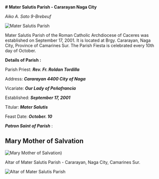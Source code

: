 **# Mater Salutis Parish - Cararayan Naga City**

*Aiko A. Sato 9-Brebeuf*

![Mater Salutis Parish](https://blogger.googleusercontent.com/img/b/R29vZ2xl/AVvXsEhZlZkApqdpryiwPj9EATKbZrNOaURNat_C2ACNYBOYdbQN0xP-YEPVvKOHZLQ3OgmW08Pqo28rKbXRyzP6q0K73YKvdSqST_aMehXdcRzYys3YVC2gRqi7oKDxanDkLiH439FzhKPcNQfJw0P3aRU0F8CmRSZBIBALCkQggWzk9FoINaRcbgsKUHAlow/s580/Mater%20Salutis%20Parish%20-%20Cararayan,%20Naga%20City,%20Camarines%20Sur.jpg)

Mater Salutis Parish of the Roman Catholic Archdiocese of Caceres was established on September 17, 2001. It is located at Brgy. Cararayan, Naga City, Province of Camarines Sur. The Parish Fiesta is celebrated every 10th day of October.

**Details of Parish :**

Parish Priest: **_Rev. Fr. Roldan Tordilla_**


Address: **_Cararayan 4400 City of Naga_**


Vicariate: **_Our Lady of Peñafrancia_**


Established: **_September 17, 2001_**


Titular: **_Mater Salutis_**


Feast Date: **_October. 10_**



 **_Patron Saint of Parish_** :


## Mary Mother of Salvation

![Mary Mother of Salvation](https://magnificat.ca/odm/wp-content/uploads/2023/05/mere-du-salut.jpg))


Altar of Mater Salutis Parish - Cararayan, Naga City, Camarines Sur. 


![Altar of Mater Salutis Parish](https://blogger.googleusercontent.com/img/b/R29vZ2xl/AVvXsEjH68R-E1aYZdcwsvxlDtGUnBGfhHLc839hgipocJqdJxKVG-SLVZhqT3HOsNVUxf8gvbvFsxHyn1Rqs6-dlUZgTSZulUMCg56mUuEzWx08bqBET9Ed1s7ROdYRUdjDN0EezhzTuwCR9hFF-4j6GE3Oo7BWT5K93rP8q9aOeRKr6HghvGmdKtdvrv-trw/w320-h187/Mater%20Salutis%20Parish%20-%20Cararayan,%20Naga%20City,%20Camarines%20Sur%20-%20Altar.png)

